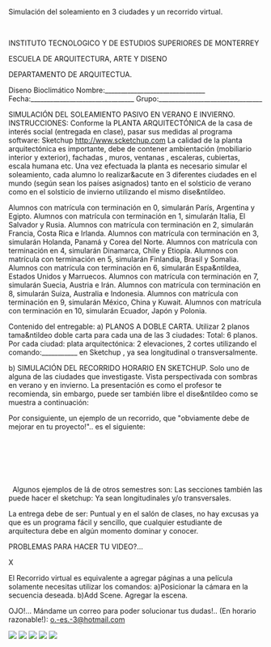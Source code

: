 

Simulación del soleamiento en 3 ciudades y un recorrido virtual.




 




 INSTITUTO TECNOLOGICO Y DE ESTUDIOS SUPERIORES DE MONTERREY 

ESCUELA DE ARQUITECTURA, ARTE Y DISENO 

DEPARTAMENTO DE ARQUITECTUA.


Diseno Bioclimático
Nombre:_______________________________ 
Fecha:________________________________ 
Grupo:________________________________ 



SIMULACIÓN DEL SOLEAMIENTO PASIVO EN VERANO E INVIERNO. 
INSTRUCCIONES: 
Conforme la PLANTA ARQUITECTÓNICA de la casa de interés social (entregada en clase), pasar sus medidas al programa software: Sketchup http://www.scketchup.com
La calidad de la planta arquitectónica es importante, debe de contener ambientación (mobiliario interior y exterior), fachadas , muros, ventanas , escaleras, cubiertas, escala humana etc.
Una vez efectuada la planta es necesario simular el soleamiento, cada alumno lo realizar&acute en 3 diferentes ciudades en el mundo (según sean los países asignados) tanto en el solsticio de verano como en el solsticio de invierno utilizando el mismo dise&ntildeo.

 Alumnos con matrícula con terminación en 0, simularán París, Argentina y Egipto.
Alumnos con matrícula con terminación en 1, simularán Italia, El Salvador y Rusia.
Alumnos con matrícula con terminación en 2, simularán Francia, Costa Rica e Irlanda.
Alumnos con matrícula con terminación en 3, simularán Holanda, Panamá y Corea del Norte.
Alumnos con matrícula con terminación en 4, simularán Dinamarca, Chile y Etiopía.
Alumnos con matrícula con terminación en 5, simularán Finlandia, Brasil y Somalia.
Alumnos con matrícula con terminación en 6, simularán Espa&ntildea, Estados Unidos y Marruecos.
Alumnos con matrícula con terminación en 7, simularán Suecia, Austria e Irán. 
Alumnos con matrícula con terminación en 8, simularán Suiza, Australia e Indonesia.
Alumnos con matrícula con terminación en 9, simularán México, China y Kuwait.
Alumnos con matrícula con terminación en 10, simularán Ecuador, Japón y Polonia.


Contenido del entregable: 
a) PLANOS A DOBLE CARTA. 
Utilizar 2 planos tama&ntildeo doble carta para cada una de las 3 ciudades: Total: 6 planos. 
Por cada ciudad: plata arquitectónica: 2 elevaciones, 2 cortes utilizando el comando:___________ en Sketchup , ya sea longitudinal o transversalmente.

b) SIMULACIÓN DEL RECORRIDO HORARIO EN SKETCHUP. Solo uno de alguna de las ciudades que investigaste.
 Vista perspectivada con sombras en verano y en invierno. La presentación es como el profesor te recomienda, sin embargo, puede ser también libre el dise&ntildeo como se muestra a continuación: 

 
 Por consiguiente, un ejemplo de un recorrido, que "obviamente debe de mejorar en tu proyecto!".. es el siguiente:


 
 

                   
 


  

 
 Algunos ejemplos de lá de otros semestres son: 
 Las secciones también las puede hacer el sketchup: Ya sean longitudinales y/o transversales. 





 La entrega debe de ser: 
Puntual y en el salón de clases, no hay excusas ya que es un programa fácil y sencillo, que cualquier estudiante de arquitectura debe en algún momento dominar y conocer. 















PROBLEMAS PARA HACER TU VIDEO?...




X






El Recorrido virtual es equivalente a agregar páginas a una película solamente necesitas utilizar los comandos: 
a)Posicionar la cámara en la secuencia deseada.
b)Add Scene. Agregar la escena.







 OJO!... 
Mándame un correo para poder solucionar tus dudas!.. (En horario razonable!): o.-es.-3@hotmail.com




![](./content/8/M8.62/final_pasivoss_copy.jpg)
![](./content/8/M8.62/1.bmp)
![](./content/8/M8.62/2.bmp)
![](./content/8/M8.62/sugerencias.gif)
![](./content/8/M8.62/email_41.gif)

